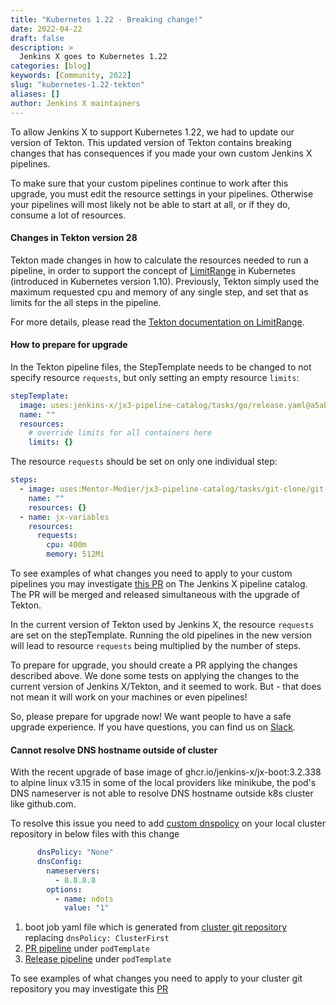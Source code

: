 ```yaml
---
title: "Kubernetes 1.22 - Breaking change!"
date: 2022-04-22
draft: false
description: >
  Jenkins X goes to Kubernetes 1.22 
categories: [blog]
keywords: [Community, 2022]
slug: "kubernetes-1.22-tekton"
aliases: []
author: Jenkins X maintainers
---
```


To allow Jenkins X to support Kubernetes 1.22, we had to update our version of Tekton. This updated version of Tekton contains breaking changes that has consequences if you made your own custom Jenkins X pipelines.

To make sure that your custom pipelines continue to work after this upgrade, you must edit the resource settings in your pipelines. Otherwise your pipelines will most likely not be able to start at all, or if they do, consume a lot of resources.


#### Changes in Tekton version 28
Tekton made changes in how to calculate the resources needed to run a pipeline, in order to support the concept of [LimitRange](https://kubernetes.io/docs/concepts/policy/limit-range/) in Kubernetes (introduced in Kubernetes version 1.10). Previously, Tekton simply used the maximum requested cpu and memory of any single step, and set that as limits for the all steps in the pipeline. 

For more details, please read the 
[Tekton documentation on LimitRange](https://tekton.dev/vault/pipelines-v0.30.x/limitrange/).


#### How to prepare for upgrade

In the Tekton pipeline files, the StepTemplate needs to be changed to not specify resource `requests`, but only setting an empty resource `limits`:

```yaml
stepTemplate:
  image: uses:jenkins-x/jx3-pipeline-catalog/tasks/go/release.yaml@a5ab19ebc5a074e0402c5016b11bc11b32cc5c83
  name: ""
  resources:
    # override limits for all containers here
    limits: {}
```


The resource `requests` should be set on only one individual step:
```yaml
steps:
  - image: uses:Mentor-Medier/jx3-pipeline-catalog/tasks/git-clone/git-clone-pr.yaml@versionStream
    name: ""
    resources: {}
  - name: jx-variables
    resources:
      requests:
        cpu: 400m
        memory: 512Mi
```

To see examples of what changes you need to apply to your custom pipelines you may investigate [this PR](https://github.com/jenkins-x/jx3-pipeline-catalog/pull/984/files) on The Jenkins X pipeline catalog. The PR will be merged and released simultaneous with the upgrade of Tekton.

In the current version of Tekton used by Jenkins X, the resource `requests` are set on the stepTemplate. Running the old pipelines in the new version will lead to resource `requests` being multiplied by the number of steps. 

To prepare for upgrade, you should create a PR applying the changes described above. We done some tests on applying the changes to the current version of Jenkins X/Tekton, and it seemed to work. But - that does not mean it will work on your machines or even pipelines! 

So, please prepare for upgrade now! We want people to have a safe upgrade experience. If you have questions, you can find us on [Slack](https://kubernetes.slack.com/messages/C9MBGQJRH).

#### Cannot resolve DNS hostname outside of cluster
With the recent upgrade of base image of ghcr.io/jenkins-x/jx-boot:3.2.338 to alpine linux v3.15 in some of the local providers like minikube, the pod's DNS nameserver is not able to resolve DNS hostname outside k8s cluster like github.com. 

To resolve this issue you need to add [custom dnspolicy](https://kubernetes.io/docs/concepts/services-networking/dns-pod-service/#pod-s-dns-policy) on your local cluster repository in below files with this change
```yaml
      dnsPolicy: "None"
      dnsConfig:
        nameservers:
          - 8.8.8.8
        options:
          - name: ndots
            value: "1"
```

1. boot job yaml file which is generated from [cluster git repository](https://github.com/jx3-gitops-repositories/jx3-minikube/blob/main/versionStream/git-operator/job.yaml#L56) replacing `dnsPolicy: ClusterFirst`
2. [PR pipeline](https://github.com/jx3-gitops-repositories/jx3-minikube/blob/main/.lighthouse/jenkins-x/pullrequest.yaml#L31) under `podTemplate`
3. [Release pipeline](https://github.com/jx3-gitops-repositories/jx3-minikube/blob/main/.lighthouse/jenkins-x/release.yaml#L32) under `podTemplate`

To see examples of what changes you need to apply to your cluster git repository you may investigate this [PR](https://github.com/jx3-gitops-repositories/jx3-minikube/pull/7/files)
